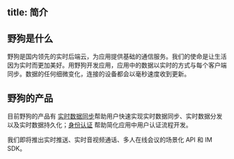 title:  简介
---

<h2 id='野狗是什么' class="article-heading top-heading">野狗是什么</h2>
野狗是国内领先的实时后端云，为应用提供基础的通信服务。我们的使命是让生活因为实时而更加美好。用野狗开发应用，应用中的数据以实时的方式与每个客户端同步。数据的任何细微变化，连接的设备都会以毫秒速度收到更新。 


## 野狗的产品
目前野狗的产品有 [实时数据同步](/overview/sync.html)帮助用户快速实现实时数据同步、实时数据分发以及实时数据持久化；[身份认证](/overview/auth.html) 帮助简化应用中用户认证流程开发。

我们即将推出实时推送、实时音视频通话、多人在线会议的场景化 API 和 IM SDK。



